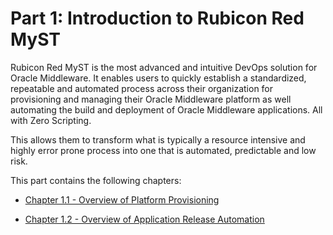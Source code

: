 # Part 1: Introduction to Rubicon Red MyST  

Rubicon Red MyST is the most advanced and intuitive DevOps solution for Oracle Middleware. It enables users to quickly establish a standardized, repeatable and automated process across their organization for provisioning and managing their Oracle Middleware platform as well automating the build and deployment of Oracle Middleware applications. All with Zero Scripting.

This allows them to transform what is typically a resource intensive and highly error prone process into one that is automated, predictable and low risk.

This part contains the following chapters:

* [Chapter 1.1 - Overview of Platform Provisioning](/part1/1.1.overviewPlatformProvisioning/1.1.0.overviewPlatformProvisioning.md)

* [Chapter 1.2 - Overview of Application Release Automation](/part1/1.2.overviewApplicationReleaseAutomation/1.2.0.overviewApplicationReleaseAutomation.md)

